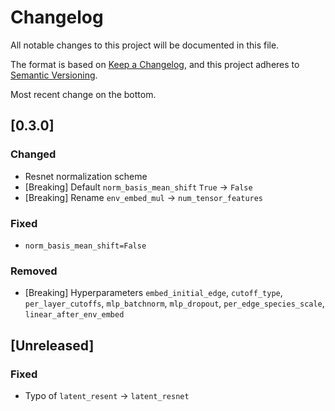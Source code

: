 # Changelog
All notable changes to this project will be documented in this file.

The format is based on [Keep a Changelog](https://keepachangelog.com/en/1.0.0/),
and this project adheres to [Semantic Versioning](https://semver.org/spec/v2.0.0.html).

Most recent change on the bottom.

## [0.3.0]

### Changed
- Resnet normalization scheme
- [Breaking] Default `norm_basis_mean_shift` `True` -> `False`
- [Breaking] Rename `env_embed_mul` -> `num_tensor_features`

### Fixed
- `norm_basis_mean_shift=False`

### Removed
- [Breaking] Hyperparameters `embed_initial_edge`, `cutoff_type`, `per_layer_cutoffs`, `mlp_batchnorm`, `mlp_dropout`, `per_edge_species_scale`, `linear_after_env_embed`

## [Unreleased]

### Fixed
- Typo of `latent_resent` -> `latent_resnet`
